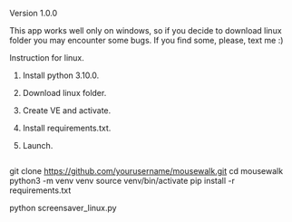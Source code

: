 Version 1.0.0

This app works well only on windows, so if you decide to download linux folder you may encounter some bugs. If you find some, please, text me :)

Instruction for linux.

1. Install python 3.10.0.
2. Download linux folder.
3. Create VE and activate.
5. Install requirements.txt.
7. Launch.

   ```bash
git clone https://github.com/yourusername/mousewalk.git
cd mousewalk
python3 -m venv venv
source venv/bin/activate
pip install -r requirements.txt

python screensaver_linux.py
